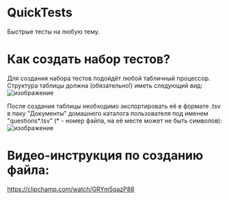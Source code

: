 # QuickTests
Быстрые тесты на любую тему.

# Как создать набор тестов?
Для создания набора тестов подойдёт любой табличный процессор. Структура таблицы должна (обязательно!) иметь следующий вид:
![изображение](https://github.com/MainEditor/QuickTests/assets/98752769/66924c5d-6199-4927-bf4c-f14fe6b1ea0a)

После создания таблицы необходимо экспортировать её в формате .tsv в паку "Документы" домашнего каталога пользователя под именем "questions*.tsv" (* - номер файла, на её месте может не быть символов):
![изображение](https://github.com/MainEditor/QuickTests/assets/98752769/f424795a-d9e3-454c-bd83-8c9ce2034bbb)

# Видео-инструкция по созданию файла:
  https://clipchamp.com/watch/GRYm5qazP88
